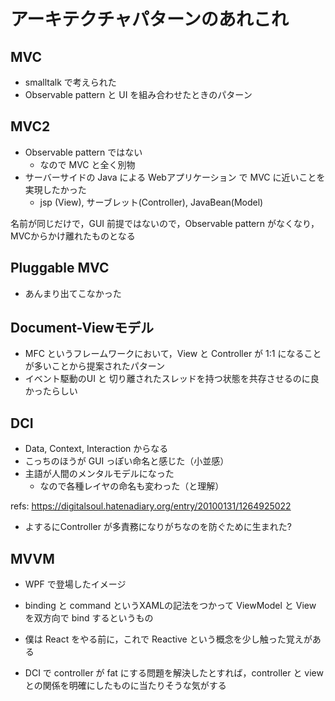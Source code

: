 # アーキテクチャパターンのあれこれ

## MVC

- smalltalk で考えられた
- Observable pattern と UI を組み合わせたときのパターン

## MVC2

- Observable pattern ではない
  - なので MVC と全く別物
- サーバーサイドの Java による Webアプリケーション で MVC に近いことを実現したかった
  - jsp (View), サーブレット(Controller), JavaBean(Model)

名前が同じだけで，GUI 前提ではないので，Observable pattern がなくなり，MVCからかけ離れたものとなる

## Pluggable MVC

- あんまり出てこなかった

## Document-Viewモデル

- MFC というフレームワークにおいて，View と Controller が 1:1 になることが多いことから提案されたパターン
- イベント駆動のUI と 切り離されたスレッドを持つ状態を共存させるのに良かったらしい

## DCI

- Data, Context, Interaction からなる
- こっちのほうが GUI っぽい命名と感じた（小並感）
- 主語が人間のメンタルモデルになった
  - なので各種レイヤの命名も変わった（と理解）

refs: https://digitalsoul.hatenadiary.org/entry/20100131/1264925022

- よするにController が多責務になりがちなのを防ぐために生まれた?

## MVVM

- WPF で登場したイメージ
- binding と command というXAMLの記法をつかって ViewModel と View を双方向で bind するというもの
- 僕は React をやる前に，これで Reactive という概念を少し触った覚えがある

- DCI で controller が fat にする問題を解決したとすれば，controller と view との関係を明確にしたものに当たりそうな気がする
